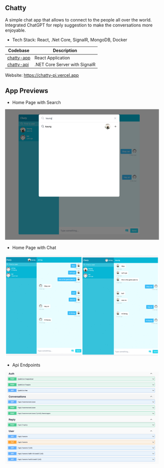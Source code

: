 ## Chatty

A simple chat app that allows to connect to the people all over the world. Integrated ChatGPT for reply suggestion to make the conversations more enjoyable.

- Tech Stack: React, .Net Core, SignalR, MongoDB, Docker

| Codebase | Description |
| ----------- | ----------- |
| [chatty-app](https://github.com/kkaung/chatty/tree/main/client) | React Application |
| [chatty-api](https://github.com/kkaung/chatty/tree/main/service) | .NET Core Server with SignalR |

Website: https://chatty-pi.vercel.app

## App Previews

- Home Page with Search 
  
![Home Search](docs/images/home.png)

- Home Page with Chat 
  
![Home Search](docs/images/chat.jpeg)

- Api Endpoints
  
![Endpoints Preview](docs/images/api-endpoint.png)